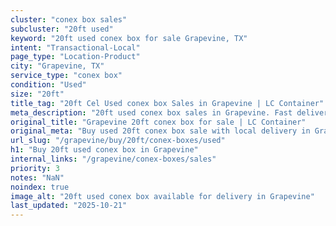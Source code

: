 ```yaml
---
cluster: "conex box sales"
subcluster: "20ft used"
keyword: "20ft used conex box for sale Grapevine, TX"
intent: "Transactional-Local"
page_type: "Location-Product"
city: "Grapevine, TX"
service_type: "conex box"
condition: "Used"
size: "20ft"
title_tag: "20ft Cel Used conex box Sales in Grapevine | LC Container"
meta_description: "20ft used conex box sales in Grapevine. Fast delivery, competitive pricing. Serving conex boxes area. Quote ID: IIP. Call (214) 524-4168 for your free quote today."
original_title: "Grapevine 20ft conex box for sale | LC Container"
original_meta: "Buy used 20ft conex box sale with local delivery in Grapevine, TX. LC Container — local Since 2003. Request a fast quote today."
url_slug: "/grapevine/buy/20ft/conex-boxes/used"
h1: "Buy 20ft used conex box in Grapevine"
internal_links: "/grapevine/conex-boxes/sales"
priority: 3
notes: "NaN"
noindex: true
image_alt: "20ft used conex box available for delivery in Grapevine"
last_updated: "2025-10-21"
---
```


<!-- TODO: Add unique city/inventory copy, images, and internal links here. -->
